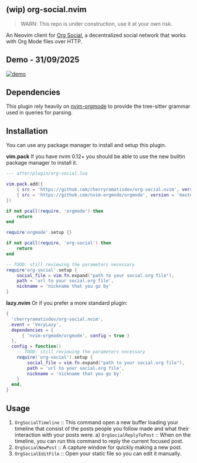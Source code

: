 ## (wip) org-social.nvim

> WARN: This repo is under construction, use it at your own risk.

An Neovim client for [Org Social](https://github.com/tanrax/org-social), a decentralized social network that works with Org Mode files over HTTP.

## Demo - 31/09/2025

[![demo](https://asciinema.org/a/736914.svg)](https://asciinema.org/a/736914)

## Dependencies

This plugin rely heavily on [nvim-orgmode](https://github.com/nvim-orgmode/orgmode) to provide the tree-sitter grammar used in queries for parsing.

## Installation

You can use any package manager to install and setup this plugin.

**vim.pack** If you have nvim 0.12+ you should be able to use the new builtin package manager to install it.

```lua
--- after/plugin/org-social.lua

vim.pack.add({
    { src = 'https://github.com/cherryramatisdev/org-social.nvim', version = 'main' },
    { src = 'https://github.com/nvim-orgmode/orgmode', version = 'master' }
})

if not pcall(require, 'orgmode') then
    return
end

require'orgmode'.setup {}

if not pcall(require, 'org-social') then
    return
end

-- TOOD: still reviewing the parameters necessary
require'org-social'.setup {
    social_file = vim.fn.expand("path to your social.org file"),
    path = 'url to your social.org file',
    nickname = 'nickname that you go by'
}
```

**lazy.nvim** Or if you prefer a more standard plugin:

```lua
{
  'cherryramatisdev/org-social.nvim',
  event = 'VeryLazy',
  dependencies = {
      { 'nvim-orgmode/orgmode', config = true }
  },
  config = function()
    -- TOOD: still reviewing the parameters necessary
    require('org-social').setup {
        social_file = vim.fn.expand("path to your social.org file"),
        path = 'url to your social.org file',
        nickname = 'nickname that you go by'
    }
  end,
}
```

## Usage

1. `OrgSocialTimeline` :: This command open a new buffer loading your timeline that consist of the posts people you follow made and what their interaction with your posts were.
    a) `OrgSocialReplyToPost` :: When on the timeline, you can run this command to reply the current focused post.
2. `OrgSocialNewPost` :: A capture window for quickly making a new post.
2. `OrgSocialEditFile` :: Open your static file so you can edit it manually.
